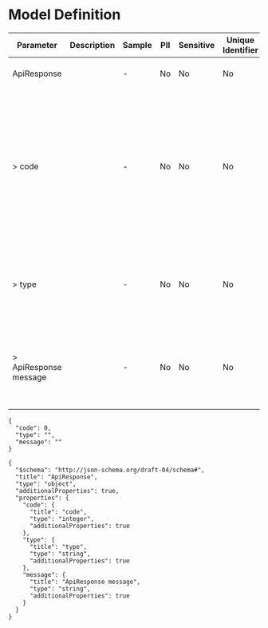# Model Definition
| Parameter | Description | Sample | PII | Sensitive | Unique Identifier | Mandatory | Default | Details |
| --- | --- | --- | --- | --- | --- | --- | --- | --- |
|  ApiResponse |  |  -  | No | No | No | No |  |Data Type : object<br>  |
| &gt; code |  |  -  | No | No | No | No |  |Data Type : integer<br> Mininum :  - <br> Exclusive Minimum : No<br> Maximum :  - <br> Exclusive Maximum : No<br> Multiple Of :  - <br>  |
| &gt; type |  |  -  | No | No | No | No |  |Data Type : string<br> Min. length :  - <br> Max. length :  - <br> Regex :  - <br>  |
| &gt; ApiResponse message |  |  -  | No | No | No | No |  |Data Type : string<br> Min. length :  - <br> Max. length :  - <br> Regex :  - <br>  |





```
{
  "code": 0,
  "type": "",
  "message": ""
}
```




```
{
  "$schema": "http://json-schema.org/draft-04/schema#",
  "title": "ApiResponse",
  "type": "object",
  "additionalProperties": true,
  "properties": {
    "code": {
      "title": "code",
      "type": "integer",
      "additionalProperties": true
    },
    "type": {
      "title": "type",
      "type": "string",
      "additionalProperties": true
    },
    "message": {
      "title": "ApiResponse message",
      "type": "string",
      "additionalProperties": true
    }
  }
}
```

